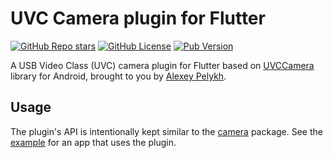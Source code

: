 # UVC Camera plugin for Flutter

[![GitHub Repo stars](https://img.shields.io/github/stars/alexey-pelykh/UVCCamera?style=flat&logo=github)](https://github.com/alexey-pelykh/UVCCamera)
[![GitHub License](https://img.shields.io/github/license/alexey-pelykh/UVCCamera)](./LICENSE)
[![Pub Version](https://img.shields.io/pub/v/uvccamera)](https://pub.dev/packages/uvccamera)

A USB Video Class (UVC) camera plugin for Flutter based on [UVCCamera](https://uvccamera.org) library for Android,
brought to you by [Alexey Pelykh](https://alexey-pelykh.com).

## Usage

The plugin's API is intentionally kept similar to the [camera](https://pub.dev/packages/camera) package. See the
[example](https://github.com/alexey-pelykh/UVCCamera/tree/main/flutter/example) for an app that uses the plugin.
